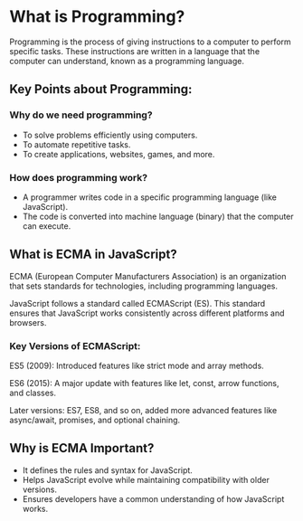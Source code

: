 # What is Programming? 

Programming is the process of giving instructions to a computer to perform specific tasks. These instructions are written in a language that the computer can understand, known as a programming language.

## Key Points about Programming:

### Why do we need programming?

- To solve problems efficiently using computers.
- To automate repetitive tasks.
- To create applications, websites, games, and more.

### How does programming work?

- A programmer writes code in a specific programming language (like JavaScript).
- The code is converted into machine language (binary) that the computer can execute.

## What is ECMA in JavaScript?

ECMA (European Computer Manufacturers Association) is an organization that sets standards for technologies, including programming languages.

JavaScript follows a standard called ECMAScript (ES). This standard ensures that JavaScript works consistently across different platforms and browsers.

### Key Versions of ECMAScript:

ES5 (2009): Introduced features like strict mode and array methods.

ES6 (2015): A major update with features like let, const, arrow functions, and classes.

Later versions: ES7, ES8, and so on, added more advanced features like async/await, promises, and optional chaining.

## Why is ECMA Important?
- It defines the rules and syntax for JavaScript.
- Helps JavaScript evolve while maintaining compatibility with older versions.
- Ensures developers have a common understanding of how JavaScript works.
